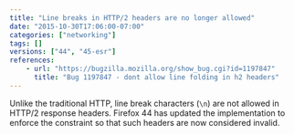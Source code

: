 ```yaml
---
title: "Line breaks in HTTP/2 headers are no longer allowed"
date: "2015-10-30T17:06:00-07:00"
categories: ["networking"]
tags: []
versions: ["44", "45-esr"]
references:
    - url: "https://bugzilla.mozilla.org/show_bug.cgi?id=1197847"
      title: "Bug 1197847 - dont allow line folding in h2 headers"
---
```

Unlike the traditional HTTP, line break characters (`\n`) are not allowed in HTTP/2 response headers. Firefox 44 has updated the implementation to enforce the constraint so that such headers are now considered invalid.
